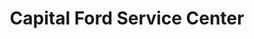 ---
title: "Capital Ford Service Center"
url: /raleigh/capital-ford-service-center/
shop: Autohaus
---
